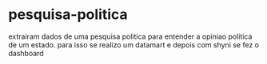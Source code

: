 # pesquisa-politica
extrairam dados de uma pesquisa politica para entender a opiniao politica de um estado. para isso se realizo um datamart e depois com shyni se fez o dashboard
